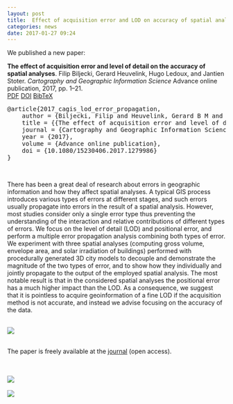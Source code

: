 ```yaml
---
layout: post
title:  Effect of acquisition error and LOD on accuracy of spatial analyses
categories: news
date: 2017-01-27 09:24
---
```


We published a new paper:

<div class="filteredelement"><strong>The effect of acquisition error and level of detail on the accuracy of spatial analyses</strong>. Filip Biljecki, Gerard Heuvelink, Hugo Ledoux, and Jantien Stoter. <em>Cartography and Geographic Information Science</em> Advance online publication, 2017, pp. 1&ndash;21. <br /> <a href="http://filip.biljecki.com/publications/2017_cagis_lod_error_propagation.pdf"><i class="fa fa-file-pdf-o"></i> PDF</a> <a href="http://dx.doi.org/10.1080/15230406.2017.1279986"><i class="fa fa-external-link"></i> DOI</a> <a href="#bib2017_cagis_lod_error_propagation" data-toggle="collapse"><i class="fa fa-caret-square-o-down"></i> BibTeX</a><div id="bib2017_cagis_lod_error_propagation" class="collapse" tabindex="-1"><pre class="bibtex">@article{2017_cagis_lod_error_propagation,
    author = {Biljecki, Filip and Heuvelink, Gerard B M and Ledoux, Hugo and Stoter, Jantien},
    title = {{The effect of acquisition error and level of detail on the accuracy of spatial analyses}},
    journal = {Cartography and Geographic Information Science},
    year = {2017},
    volume = {Advance online publication},
    doi = {10.1080/15230406.2017.1279986}
}</pre></div></div>

<br/>

There has been a great deal of research about errors in geographic information and how they affect spatial analyses. A typical GIS process introduces various types of errors at different stages, and such errors usually propagate into errors in the result of a spatial analysis. However, most studies consider only a single error type thus preventing the understanding of the interaction and relative contributions of different types of errors. We focus on the level of detail (LOD) and positional error, and perform a multiple error propagation analysis combining both types of error. We experiment with three spatial analyses (computing gross volume, envelope area, and solar irradiation of buildings) performed with procedurally generated 3D city models to decouple and demonstrate the magnitude of the two types of error, and to show how they individually and jointly propagate to the output of the employed spatial analysis. The most notable result is that in the considered spatial analyses the positional error has a much higher impact than the LOD. As a consequence, we suggest that it is pointless to acquire geoinformation of a fine LOD if the acquisition method is not accurate, and instead we advise focusing on the accuracy of the data.<br/><br/>

<a href="http://dx.doi.org/10.1080/15230406.2017.1279986"><img src="{{ site.baseurl }}/img/2017/cagis-1.png"/></a><br/><br/>

The paper is freely available at the <a href="http://dx.doi.org/10.1080/15230406.2017.1279986">journal</a> (open access).<br/><br/><br/>

<img src="{{ site.baseurl }}/img/2017/cagis-2.png"/><br/><br/>
<img src="{{ site.baseurl }}/img/2017/cagis-3.png"/><br/><br/>
